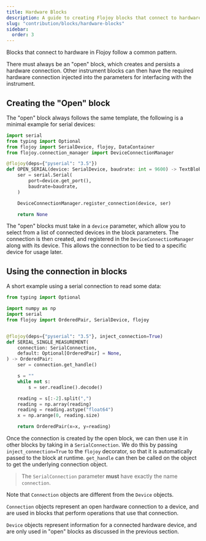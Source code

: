 ```yaml
---
title: Hardware Blocks
description: A guide to creating Flojoy blocks that connect to hardware instruments.
slug: "contribution/blocks/hardware-blocks"
sidebar:
  order: 3
---
```


Blocks that connect to hardware in Flojoy follow a common pattern.

There must always be an "open" block, which creates and persists a hardware connection.
Other instrument blocks can then have the required hardware connection injected into the parameters for interfacing with the instrument.

## Creating the "Open" block

The "open" block always follows the same template, the following is a minimal example for serial devices:

```python
import serial
from typing import Optional
from flojoy import SerialDevice, flojoy, DataContainer
from flojoy.connection_manager import DeviceConnectionManager

@flojoy(deps={"pyserial": "3.5"})
def OPEN_SERIAL(device: SerialDevice, baudrate: int = 9600) -> TextBlob:
    ser = serial.Serial(
        port=device.get_port(),
        baudrate=baudrate,
    )

    DeviceConnectionManager.register_connection(device, ser)

    return None
```

The "open" blocks must take in a `device` parameter, which allow you to select from a list of connected devices in the block parameters. The connection is then created, and registered in the `DeviceConnectionManager` along with its device. This allows the connection to be tied to a specific device for usage later.

## Using the connection in blocks

A short example using a serial connection to read some data:

```python
from typing import Optional

import numpy as np
import serial
from flojoy import OrderedPair, SerialDevice, flojoy


@flojoy(deps={"pyserial": "3.5"}, inject_connection=True)
def SERIAL_SINGLE_MEASUREMENT(
    connection: SerialConnection,
    default: Optional[OrderedPair] = None,
) -> OrderedPair:
    ser = connection.get_handle()

    s = ""
    while not s:
        s = ser.readline().decode()

    reading = s[:-2].split(",")
    reading = np.array(reading)
    reading = reading.astype("float64")
    x = np.arange(0, reading.size)

    return OrderedPair(x=x, y=reading)
```

Once the connection is created by the open block, we can then use it in other blocks by taking in a `SerialConnection`. We do this by passing `inject_connection=True` to the `flojoy` decorator, so that it is automatically passed to the block at runtime. `get_handle` can then be called on the object to get the underlying connection object.

> The `SerialConnection` parameter **must** have exactly the name `connection`.

Note that `Connection` objects are different from the `Device` objects.

`Connection` objects represent an open hardware connection to a device, and are used in blocks that perform operations that use that connection.

`Device` objects represent information for a connected hardware device, and are only used in "open" blocks as discussed in the previous section.
